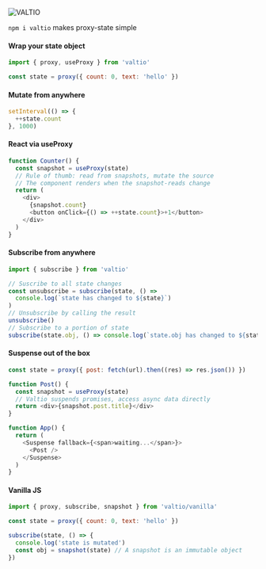 ![VALTIO](/valtio.svg)

<code>npm i valtio</code> makes proxy-state simple

#### Wrap your state object

```js
import { proxy, useProxy } from 'valtio'

const state = proxy({ count: 0, text: 'hello' })
```

#### Mutate from anywhere

```js
setInterval(() => {
  ++state.count
}, 1000)
```

#### React via useProxy

```js
function Counter() {
  const snapshot = useProxy(state)
  // Rule of thumb: read from snapshots, mutate the source
  // The component renders when the snapshot-reads change
  return (
    <div>
      {snapshot.count}
      <button onClick={() => ++state.count}>+1</button>
    </div>
  )
}
```

#### Subscribe from anywhere

```js
import { subscribe } from 'valtio'

// Suscribe to all state changes
const unsubscribe = subscribe(state, () =>
  console.log(`state has changed to ${state}`)
)
// Unsubscribe by calling the result
unsubscribe()
// Subscribe to a portion of state
subscribe(state.obj, () => console.log(`state.obj has changed to ${state.obj}`))
```

#### Suspense out of the box

```js
const state = proxy({ post: fetch(url).then((res) => res.json()) })

function Post() {
  const snapshot = useProxy(state)
  // Valtio suspends promises, access async data directly
  return <div>{snapshot.post.title}</div>
}

function App() {
  return (
    <Suspense fallback={<span>waiting...</span>}>
      <Post />
    </Suspense>
  )
}
```

#### Vanilla JS

```js
import { proxy, subscribe, snapshot } from 'valtio/vanilla'

const state = proxy({ count: 0, text: 'hello' })

subscribe(state, () => {
  console.log('state is mutated')
  const obj = snapshot(state) // A snapshot is an immutable object
})
```
